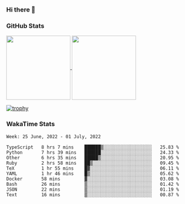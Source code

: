 ### Hi there 👋

### GitHub Stats

<a href="https://github.com/anuraghazra/github-readme-stats">
  <img align="center" height="170px" src="https://github-readme-stats.vercel.app/api/top-langs/?username=tksfjt1024&layout=compact&count_private=true&show_icons=true&show_icons=true&theme=graywhite" />
</a>
<a href="https://github.com/anuraghazra/github-readme-stats">
  <img align="center" height="170px" src="https://github-readme-stats.vercel.app/api?username=tksfjt1024&count_private=true&show_icons=true&show_icons=true&theme=graywhite" />
</a>

[![trophy](https://github-profile-trophy.vercel.app/?username=tksfjt1024)](https://github.com/ryo-ma/github-profile-trophy)

### WakaTime Stats

<!--START_SECTION:waka-->
```text
Week: 25 June, 2022 - 01 July, 2022

TypeScript   8 hrs 7 mins    ██████▒░░░░░░░░░░░░░░░░░░   25.83 % 
Python       7 hrs 39 mins   ██████░░░░░░░░░░░░░░░░░░░   24.33 % 
Other        6 hrs 35 mins   █████▒░░░░░░░░░░░░░░░░░░░   20.95 % 
Ruby         2 hrs 58 mins   ██▒░░░░░░░░░░░░░░░░░░░░░░   09.45 % 
TeX          1 hr 55 mins    █▓░░░░░░░░░░░░░░░░░░░░░░░   06.11 % 
YAML         1 hr 46 mins    █▒░░░░░░░░░░░░░░░░░░░░░░░   05.62 % 
Docker       58 mins         ▓░░░░░░░░░░░░░░░░░░░░░░░░   03.08 % 
Bash         26 mins         ▒░░░░░░░░░░░░░░░░░░░░░░░░   01.42 % 
JSON         22 mins         ▒░░░░░░░░░░░░░░░░░░░░░░░░   01.19 % 
Text         16 mins         ▒░░░░░░░░░░░░░░░░░░░░░░░░   00.87 % 
```
<!--END_SECTION:waka-->

